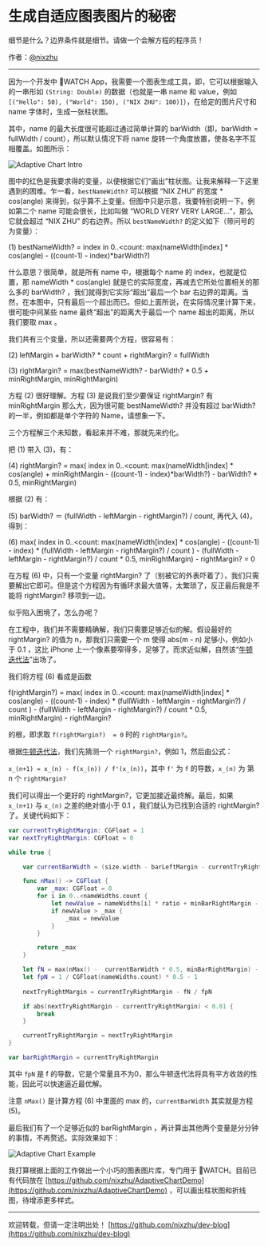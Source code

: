 # 生成自适应图表图片的秘密


细节是什么？边界条件就是细节。请做一个会解方程的程序员！

作者：[@nixzhu](https://twitter.com/nixzhu)


---

因为一个开发中 WATCH App，我需要一个图表生成工具，即，它可以根据输入的一串形如 `(String: Double)` 的数据（也就是一串 name 和 value，例如 `[("Hello": 50), ("World": 150), ("NIX ZHU": 100)]`），在给定的图片尺寸和 name 字体时，生成一张柱状图。

其中，name 的最大长度很可能超过通过简单计算的 barWidth（即，barWidth = fullWidth / count），所以默认情况下将 name 旋转一个角度放置，使各名字不互相覆盖。如图所示：

![Adaptive Chart Intro](https://github.com/nixzhu/dev-blog/raw/main/images/adaptive_chart_intro.png)

图中的红色是我要求得的变量，以便根据它们“画出”柱状图。让我来解释一下这里遇到的困难。乍一看，`bestNameWidth?` 可以根据 “NIX ZHU” 的宽度 * cos(angle) 来得到，似乎算不上变量。但图中只是示意，我要特别说明一下。例如第二个 name 可能会很长，比如叫做 “WORLD VERY VERY LARGE...”，那么它就会超过 “NIX ZHU” 的右边界。所以 `bestNameWidth?` 的定义如下（带问号的为变量）：

 (1) bestNameWidth? = index in 0..<count: max(nameWidth[index] * cos(angle) - ((count-1) - index)*barWidth?)

什么意思？很简单，就是所有 name 中，根据每个 name 的 index，也就是位置，那 nameWidth * cos(angle) 就是它的实际宽度，再减去它所处位置相关的那么多的 barWidth? ，我们就得到它实际“超出”最后一个 bar 右边界的距离。当然，在本图中，只有最后一个超出而已。但如上面所说，在实际情况里计算下来，很可能中间某些 name 最终“超出”的距离大于最后一个 name 超出的距离，所以我们要取 max 。

我们共有三个变量，所以还需要两个方程，很容易有：

(2) leftMargin + barWidth? * count + rightMargin? = fullWidth

(3) rightMargin? = max(bestNameWidth? - barWidth? * 0.5 + minRightMargin, minRightMargin)

方程 (2) 很好理解。方程 (3) 是说我们至少要保证 rightMargin? 有 minRightMargin 那么大，因为很可能 bestNameWidth? 并没有超过 barWidth? 的一半，例如都是单个字符的 Name，请想象一下。

三个方程解三个未知数，看起来并不难，那就先来约化。

把 (1) 带入 (3)，有：

(4) rightMargin? = max(     index in 0..<count: max(nameWidth[index] * cos(angle) + minRightMargin - ((count-1) - index)*barWidth?)     - barWidth? * 0.5,     minRightMargin)

根据 (2) 有：

(5) barWidth? ＝ (fullWidth - leftMargin - rightMargin?) / count, 再代入 (4)，得到：

(6)  max(    index in 0..<count: max(nameWidth[index] * cos(angle) - ((count-1) - index)  *      (fullWidth - leftMargin - rightMargin?) / count       )     -      (fullWidth - leftMargin - rightMargin?) / count        * 0.5,     minRightMargin)    -    rightMargin?   = 0

在方程 (6) 中，只有一个变量 rightMargin? 了（别被它的外表吓着了），我们只需要解出它即可。但是这个方程因为有循环求最大值等，太繁琐了，反正最后我是不能将 rightMargin? 移项到一边。

似乎陷入困境了，怎么办呢？

在工程中，我们并不需要精确解，我们只需要足够近似的解。假设最好的 rightMargin? 的值为 n，那我们只需要一个 m 使得 abs(m - n) 足够小，例如小于 0.1 ，这比 iPhone 上一个像素要窄得多，足够了。而求近似解，自然该“[牛顿迭代法](http://zh.wikipedia.org/zh/%E7%89%9B%E9%A1%BF%E6%B3%95)”出场了。

我们将方程 (6) 看成是函数 

f(rightMargin?) = max(    index in 0..<count: max(nameWidth[index] * cos(angle) - ((count-1) - index)  *      (fullWidth - leftMargin - rightMargin?) / count       )     -      (fullWidth - leftMargin - rightMargin?) / count        * 0.5,     minRightMargin)    -    rightMargin?

的根，即求取 `f(rightMargin?)  = 0` 时的 `rightMargin?`。

根据[牛顿迭代法](http://zh.wikipedia.org/zh/%E7%89%9B%E9%A1%BF%E6%B3%95)，我们先猜测一个 `rightMargin?`，例如 1，然后由公式：

`x_(n+1) = x_(n) - f(x_(n)) / f'(x_(n))`，其中 `f'` 为 `f` 的导数，`x_(n)` 为 第 n 个 `rightMargin?`

我们可以得出一个更好的 rightMargin?，它更加接近最终解。最后，如果 `x_(n+1)` 与 `x_(n)` 之差的绝对值小于 0.1 ，我们就认为已找到合适的 rightMargin? 了。关键代码如下：

```Swift
var currentTryRightMargin: CGFloat = 1
var nextTryRightMargin: CGFloat = 0

while true {

    var currentBarWidth = (size.width - barLeftMargin - currentTryRightMargin) / CGFloat(nameWidths.count)

    func nMax() -> CGFloat {
        var _max: CGFloat = 0
        for i in 0..<nameWidths.count {
            let newValue = nameWidths[i] * ratio + minBarRightMargin - CGFloat((nameWidths.count - 1) - i) * currentBarWidth
            if newValue > _max {
                _max = newValue
            }
        }

        return _max
    }

    let fN = max(nMax() -  currentBarWidth * 0.5, minBarRightMargin) - currentTryRightMargin
    let fpN = 1 / CGFloat(nameWidths.count) * 0.5 - 1
    
    nextTryRightMargin = currentTryRightMargin - fN / fpN

    if abs(nextTryRightMargin - currentTryRightMargin) < 0.01 {
        break
    }

    currentTryRightMargin = nextTryRightMargin
}

var barRightMargin = currentTryRightMargin
```

其中 `fpN` 是 f 的导数，它是个常量且不为0，那么牛顿迭代法将具有平方收敛的性能，因此可以快速逼近最优解。

注意 `nMax()` 是计算方程 (6) 中里面的 max 的，`currentBarWidth` 其实就是方程 (5)。

最后我们有了一个足够近似的 barRightMargin ，再计算出其他两个变量是分分钟的事情，不再赘述。实际效果如下：

![Adaptive Chart Example](https://github.com/nixzhu/dev-blog/raw/main/images/adaptive_chart_example.png)


我打算根据上面的工作做出一个小巧的图表图片库，专门用于 WATCH。目前已有代码放在 [https://github.com/nixzhu/AdaptiveChartDemo](https://github.com/nixzhu/AdaptiveChartDemo) ，可以画出柱状图和折线图，待增添更多样式。


---

欢迎转载，但请一定注明出处！ [https://github.com/nixzhu/dev-blog](https://github.com/nixzhu/dev-blog)
